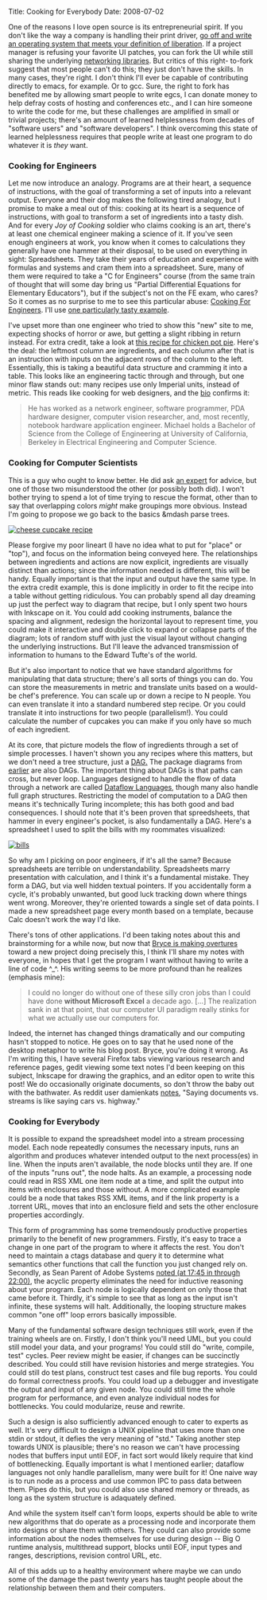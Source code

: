 Title: Cooking for Everybody
Date: 2008-07-02

One of the reasons I love open source is its entrepreneurial spirit. If you
don't like the way a company is handling their print driver, [go off and write
an operating system that meets your definition of liberation][1]. If a project
manager is refusing your favorite UI patches, you can fork the UI while still
sharing the underlying [networking libraries][2]. But critics of this right-
to-fork suggest that most people can't do this; they just don't have the
skills. In many cases, they're right. I don't think I'll ever be capable of
contributing directly to emacs, for example. Or to gcc. Sure, the right to
fork has benefited me by allowing smart people to write egcs, I can donate
money to help defray costs of hosting and conferences etc., and I can hire
someone to write the code for me, but these challenges are amplified in small
or trivial projects; there's an amount of learned helplessness from decades of
"software users" and "software developers". I think overcoming this state of
learned helplessness requires that people write at least one program to do
whatever it is _they_ want.

### Cooking for Engineers

Let me now introduce an analogy. Programs are at their heart, a sequence of
instructions, with the goal of transforming a set of inputs into a relevant
output. Everyone and their dog makes the following tired analogy, but I
promise to make a meal out of this: cooking at its heart is a sequence of
instructions, with goal to transform a set of ingredients into a tasty dish.
And for every _Joy of Cooking_ soldier who claims cooking is an art, there's
at least one chemical engineer making a science of it. If you've seen enough
engineers at work, you know when it comes to calculations they generally have
one hammer at their disposal, to be used on everything in sight: Spreadsheets.
They take their years of education and experience with formulas and systems
and cram them into a spreadsheet. Sure, many of them were required to take a
"C for Engineers" course (from the same train of thought that will some day
bring us "Partial Differential Equations for Elementary Educators"), but if
the subject's not on the FE exam, who cares? So it comes as no surprise to me
to see this particular abuse: [Cooking For Engineers][3]. I'll use [one
particularly tasty example][4].

I've upset more than one engineer who tried to show this "new" site to me,
expecting shocks of horror or awe, but getting a slight ribbing in return
instead. For extra credit, take a look at [this recipe for chicken pot
pie][5]. Here's the deal: the leftmost column are ingredients, and each column
after that is an instruction with inputs on the adjacent rows of the column to
the left. Essentially, this is taking a beautiful data structure and cramming
it into a table. This looks like an engineering tactic through and through,
but one minor flaw stands out: many recipes use only Imperial units, instead
of metric. This reads like cooking for web designers, and the [ bio][6]
confirms it:

> He has worked as a network engineer, software programmer, PDA hardware
designer, computer vision researcher, and, most recently, notebook hardware
application engineer. Michael holds a Bachelor of Science from the College of
Engineering at University of California, Berkeley in Electrical Engineering
and Computer Science.

### Cooking for Computer Scientists

This is a guy who ought to know better. He did ask [an expert][7] for advice,
but one of those two misunderstood the other (or possibly both did). I won't
bother trying to spend a lot of time trying to rescue the format, other than
to say that overlapping colors _might_ make groupings more obvious. Instead
I'm going to propose we go back to the basics &mdash parse trees.

[![cheese cupcake recipe][8]][9]

Please forgive my poor lineart (I have no idea what to put for "place" or
"top"), and focus on the information being conveyed here. The relationships
between ingredients and actions are now explicit, ingredients are visually
distinct than actions; since the information needed is different, this will be
handy. Equally important is that the input and output have the same type. In
the extra credit example, this is done implicitly in order to fit the recipe
into a table without getting ridiculous. You can probably spend all day
dreaming up just the perfect way to diagram that recipe, but I only spent two
hours with Inkscape on it. You could add cooking instruments, balance the
spacing and alignment, redesign the horizontal layout to represent time, you
could make it interactive and double click to expand or collapse parts of the
diagram; lots of random stuff with just the visual layout without changing the
underlying instructions. But I'll leave the advanced transmission of
information to humans to the Edward Tufte's of the world.

But it's also important to notice that we have standard algorithms for
manipulating that data structure; there's all sorts of things you can do. You
can store the measurements in metric and translate units based on a would-be
chef's preference. You can scale up or down a recipe to N people. You can even
translate it into a standard numbered step recipe. Or you could translate it
into instructions for two people (parallelism!). You could calculate the
number of cupcakes you can make if you only have so much of each ingredient.

At its core, that picture models the flow of ingredients through a set of
simple processes. I haven't shown you any recipes where this matters, but we
don't need a tree structure, just a [DAG.][10] The package diagrams from
[earlier][11] are also DAGs. The important thing about DAGs is that paths can
cross, but never loop. Languages designed to handle the flow of data through a
network are called [Dataflow Languages][12], though many also handle full
graph structures. Restricting the model of computation to a DAG then means
it's technically Turing incomplete; this has both good and bad consequences. I
should note that it's been proven that spreedsheets, that hammer in every
engineer's pocket, is also fundamentally a DAG. Here's a spreadsheet I used to
split the bills with my roommates visualized:

[![bills][13]][14]

So why am I picking on poor engineers, if it's all the same? Because
spreadsheets are terrible on understandability. Spreadsheets marry
presentation with calculation, and I think it's a fundamental mistake. They
form a DAG, but via well hidden textual pointers. If you accidentally form a
cycle, it's probably unwanted, but good luck tracking down where things went
wrong. Moreover, they're oriented towards a single set of data points. I made
a new spreadsheet page every month based on a template, because Calc doesn't
work the way I'd like.

There's tons of other applications. I'd been taking notes about this and
brainstorming for a while now, but now that [Bryce is making overtures][15]
toward a new project doing precisely this, I think I'll share my notes with
everyone, in hopes that I get the program I want without having to write a
line of code ^_^. His writing seems to be more profound than he realizes
(emphasis mine):

> I could no longer do without one of these silly cron jobs than I could have
done **without Microsoft Excel** a decade ago. [...] The realization sank in
at that point, that our computer UI paradigm really stinks for what we
actually use our computers for.

Indeed, the internet has changed things dramatically and our computing hasn't
stopped to notice. He goes on to say that he used none of the desktop metaphor
to write his blog post. Bryce, you're doing it wrong. As I'm writing this, I
have several Firefox tabs viewing various research and reference pages, gedit
viewing some text notes I'd been keeping on this subject, Inkscape for drawing
the graphics, and an editor open to write this post! We do occasionally
originate documents, so don't throw the baby out with the bathwater. As reddit
user damienkats [notes][16], "Saying documents vs. streams is like saying cars
vs. highway."

### Cooking for Everybody

It is possible to expand the spreadsheet model into a stream processing model.
Each node repeatedly consumes the necessary inputs, runs an algorithm and
produces whatever intended output to the next process(es) in line. When the
inputs aren't available, the node blocks until they are. If one of the inputs
"runs out", the node halts. As an example, a processing node could read in RSS
XML one item node at a time, and split the output into items with enclosures
and those without. A more complicated example could be a node that takes RSS
XML items, and if the link property is a .torrent URL, moves that into an
enclosure field and sets the other enclosure properties accordingly.

This form of programming has some tremendously productive properties primarily
to the benefit of new programmers. Firstly, it's easy to trace a change in one
part of the program to where it affects the rest. You don't need to maintain a
ctags database and query it to determine what semantics other functions that
call the function you just changed rely on. Secondly, as Sean Parent of Adobe
Systems [noted (at 17:45 in through 22:00)][17], the acyclic property
eliminates the need for inductive reasoning about your program. Each node is
logically dependent on only those that came before it. Thirdly, it's simple to
see that as long as the input isn't infinite, these systems will halt.
Additionally, the looping structure makes common "one off" loop errors
basically impossible.

Many of the fundamental software design techniques still work, even if the
training wheels are on. Firstly, I don't think you'll need UML, but you could
still model your data, and your programs! You could still do "write, compile,
test" cycles. Peer review might be easier, if changes can be succinctly
described. You could still have revision histories and merge strategies. You
could still do test plans, construct test cases and file bug reports. You
could do formal correctness proofs. You could load up a debugger and
investigate the output and input of any given node. You could still time the
whole program for performance, and even analyze individual nodes for
bottlenecks. You could modularize, reuse and rewrite.

Such a design is also sufficiently advanced enough to cater to experts as
well. It's very difficult to design a UNIX pipeline that uses more than one
stdin or stdout, it defies the very meaning of "std." Taking another step
towards UNIX is plausible; there's no reason we can't have processing nodes
that buffers input until EOF, in fact sort would likely require that kind of
bottlenecking. Equally important is what I mentioned earlier; dataflow
languages not only handle parallelism, many were built for it! One naive way
is to run node as a process and use common IPC to pass data between them.
Pipes do this, but you could also use shared memory or threads, as long as the
system structure is adaquately defined.

And while the system itself can't form loops, experts should be able to write
new algorithms that do operate as a processing node and incorporate them into
designs or share them with others. They could can also provide some
information about the nodes themselves for use during design -- Big O runtime
analysis, multithread support, blocks until EOF, input types and ranges,
descriptions, revision control URL, etc.

All of this adds up to a healthy environment where maybe we can undo some of
the damage the past twenty years has taught people about the relationship
between them and their computers.

   [1]: http://www.gnu.org/gnu/gnu-history.html

   [2]: http://developer.pidgin.im/wiki/WhatIsLibpurple

   [3]: http://www.cookingforengineers.com/

   [4]: http://www.cookingforengineers.com/recipe/181/Cheesecake-Cupcakes

   [5]: http://www.cookingforengineers.com/recipe/42/Traditional-Chicken-Pot-Pie/trn

   [6]: http://www.cookingforengineers.com/article/138/About-Cooking-For-Engineers

   [7]: http://www.orthogonalthought.com/blog/index.php/2007/07/tufte/

   [8]: http://farm4.static.flickr.com/3161/2619872079_25dd4c5036_o.png

   [9]: http://www.flickr.com/photos/jldugger/2619872079/ (cupcake by jld5445, on Flickr)

   [10]: http://en.wikipedia.org/wiki/Directed_acyclic_graph

   [11]: http://pwnguin.net/the-popular-emergence-of-apt-git.html

   [12]: http://en.wikipedia.org/wiki/Dataflow_programming#Languages

   [13]: http://farm4.static.flickr.com/3284/2619872075_fed5a76a48_o.png

   [14]: http://www.flickr.com/photos/jldugger/2619872075/ (bills by jld5445, on Flickr)

   [15]: http://bryceharrington.org/drupal/docs_vs_streams

   [16]: http://www.reddit.com/info/6owbv/comments/c04h2wb

   [17]: http://www.youtube.com/watch?v=4moyKUHApq4

